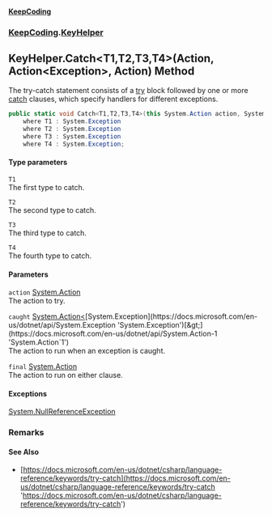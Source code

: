#### [KeepCoding](index.md 'index')
### [KeepCoding](KeepCoding.md 'KeepCoding').[KeyHelper](KeyHelper.md 'KeepCoding.KeyHelper')
## KeyHelper.Catch&lt;T1,T2,T3,T4&gt;(Action, Action&lt;Exception&gt;, Action) Method
The try-catch statement consists of a [try](https://docs.microsoft.com/en-us/dotnet/csharp/language-reference/keywords/try 'https://docs.microsoft.com/en-us/dotnet/csharp/language-reference/keywords/try') block followed by one or more [catch](https://docs.microsoft.com/en-us/dotnet/csharp/language-reference/keywords/catch 'https://docs.microsoft.com/en-us/dotnet/csharp/language-reference/keywords/catch') clauses, which specify handlers for different exceptions.  
```csharp
public static void Catch<T1,T2,T3,T4>(this System.Action action, System.Action<System.Exception> caught=null, System.Action final=null)
    where T1 : System.Exception
    where T2 : System.Exception
    where T3 : System.Exception
    where T4 : System.Exception;
```
#### Type parameters
<a name='KeepCoding_KeyHelper_Catch_T1_T2_T3_T4_(System_Action_System_Action_System_Exception__System_Action)_T1'></a>
`T1`  
The first type to catch.
  
<a name='KeepCoding_KeyHelper_Catch_T1_T2_T3_T4_(System_Action_System_Action_System_Exception__System_Action)_T2'></a>
`T2`  
The second type to catch.
  
<a name='KeepCoding_KeyHelper_Catch_T1_T2_T3_T4_(System_Action_System_Action_System_Exception__System_Action)_T3'></a>
`T3`  
The third type to catch.
  
<a name='KeepCoding_KeyHelper_Catch_T1_T2_T3_T4_(System_Action_System_Action_System_Exception__System_Action)_T4'></a>
`T4`  
The fourth type to catch.
  
#### Parameters
<a name='KeepCoding_KeyHelper_Catch_T1_T2_T3_T4_(System_Action_System_Action_System_Exception__System_Action)_action'></a>
`action` [System.Action](https://docs.microsoft.com/en-us/dotnet/api/System.Action 'System.Action')  
The action to try.
  
<a name='KeepCoding_KeyHelper_Catch_T1_T2_T3_T4_(System_Action_System_Action_System_Exception__System_Action)_caught'></a>
`caught` [System.Action&lt;](https://docs.microsoft.com/en-us/dotnet/api/System.Action-1 'System.Action`1')[System.Exception](https://docs.microsoft.com/en-us/dotnet/api/System.Exception 'System.Exception')[&gt;](https://docs.microsoft.com/en-us/dotnet/api/System.Action-1 'System.Action`1')  
The action to run when an exception is caught.
  
<a name='KeepCoding_KeyHelper_Catch_T1_T2_T3_T4_(System_Action_System_Action_System_Exception__System_Action)_final'></a>
`final` [System.Action](https://docs.microsoft.com/en-us/dotnet/api/System.Action 'System.Action')  
The action to run on either clause.
  
#### Exceptions
[System.NullReferenceException](https://docs.microsoft.com/en-us/dotnet/api/System.NullReferenceException 'System.NullReferenceException')  
### Remarks
#### See Also
- [https://docs.microsoft.com/en-us/dotnet/csharp/language-reference/keywords/try-catch](https://docs.microsoft.com/en-us/dotnet/csharp/language-reference/keywords/try-catch 'https://docs.microsoft.com/en-us/dotnet/csharp/language-reference/keywords/try-catch')
